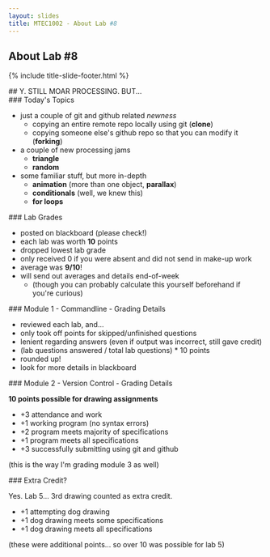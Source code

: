 ```yaml
---
layout: slides
title: MTEC1002 - About Lab #8
---
```


<section markdown="block" class="title-slide">

# About Lab #8

{% include title-slide-footer.html %}
</section>

<section markdown="block">
## Y.  STILL MOAR PROCESSING. BUT...
</section>

<section markdown="block">
### Today's Topics

* just a couple of git and github related _newness_
	* copying an entire remote repo locally using git (__clone__)
	* copying someone else's github repo so that you can modify it (__forking__)
* a couple of new processing jams
	* __triangle__
	* __random__
* some familiar stuff, but more in-depth
	* __animation__ (more than one object, __parallax__)
	* __conditionals__ (well, we knew this)
	* __for loops__
</section>

<section markdown="block">
### Lab Grades

* posted on blackboard (please check!)
* each lab was worth __10__ points 
* dropped lowest lab grade
* only received 0 if you were absent and did not send in make-up work
* average was __9/10__!
* will send out averages and details end-of-week
	* (though you can probably calculate this yourself beforehand if you're curious)
</section>


<section markdown="block">
### Module 1 - Commandline - Grading Details

* reviewed each lab, and...
* only took off points for skipped/unfinished questions
* lenient regarding answers (even if output was incorrect, still gave credit)
* (lab questions answered / total lab questions) * 10 points 
* rounded up!
* look for more details in blackboard
</section>

<section markdown="block">
### Module 2 - Version Control - Grading Details

__10 points possible for drawing assignments__

* +3 attendance and work		
* +1 working program (no syntax errors)		
* +2 program meets majority of specifications		
* +1 program meets all specifications		
* +3 successfully submitting using git and github		

(this is the way I'm grading module 3 as well)
</section>

<section markdown="block">
### Extra Credit?

Yes.  Lab 5... 3rd drawing counted as extra credit.

* +1 attempting dog drawing
* +1 dog drawing meets some specifications		
* +1 dog drawing meets all specifications		

(these were additional points... so over 10 was possible for lab 5)
</section>
